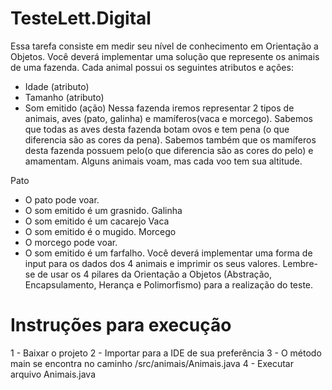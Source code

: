 # TesteLett.Digital
Essa tarefa consiste em medir seu nível de conhecimento em Orientação a
Objetos.
Você deverá implementar uma solução que represente os animais de uma fazenda.
Cada animal possui os seguintes atributos e ações:
- Idade (atributo)
- Tamanho (atributo)
- Som emitido (ação)
Nessa fazenda iremos representar 2 tipos de animais, aves (pato, galinha) e
mamíferos(vaca e morcego). Sabemos que todas as aves desta fazenda botam
ovos e tem pena (o que diferencia são as cores da pena). Sabemos também que os
mamíferos desta fazenda possuem pelo(o que diferencia são as cores do pelo) e
amamentam. Alguns animais voam, mas cada voo tem sua altitude.

Pato
- O pato pode voar.
- O som emitido é um grasnido.
Galinha
- O som emitido é um cacarejo
Vaca
- O som emitido é o mugido.
Morcego
- O morcego pode voar.
- O som emitido é um farfalho.
Você deverá implementar uma forma de input para os dados dos 4 animais e
imprimir os seus valores.
Lembre-se de usar os 4 pilares da Orientação a Objetos (Abstração,
Encapsulamento, Herança e Polimorfismo) para a realização do teste.

# Instruções para execução
1 - Baixar o projeto 
2 - Importar para a IDE de sua preferência
3 - O método main se encontra no caminho /src/animais/Animais.java
4 - Executar arquivo Animais.java
